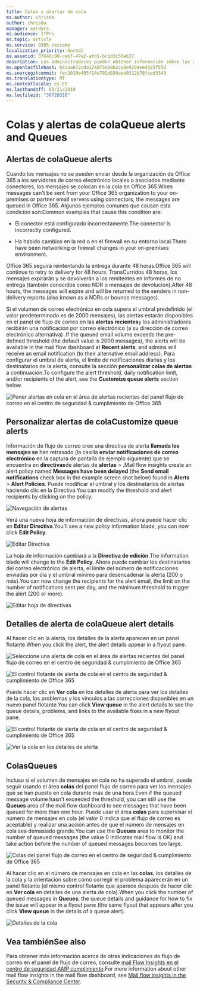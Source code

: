 ```yaml
---
title: Colas y alertas de cola
ms.author: chrisda
author: chrisda
manager: serdars
ms.audience: ITPro
ms.topic: article
ms.service: O365-seccomp
localization_priority: Normal
ms.assetid: 37640c80-ce6f-47e2-afd1-bc1d3c50e637
description: Los administradores pueden obtener información sobre las alertas y las colas de la cola en el panel de flujo de correo en el centro de seguridad & cumplimiento de Office 365.
ms.openlocfilehash: 642aa672cda124873eb0b2ca8e9294e64325f55d
ms.sourcegitcommit: fec1010e405f14e792d650aee0312b78fced3343
ms.translationtype: MT
ms.contentlocale: es-ES
ms.lasthandoff: 03/21/2019
ms.locfileid: "30720310"
---
```

# <a name="queue-alerts-and-queues"></a><span data-ttu-id="d1873-103">Colas y alertas de cola</span><span class="sxs-lookup"><span data-stu-id="d1873-103">Queue alerts and Queues</span></span>

## <a name="queue-alerts"></a><span data-ttu-id="d1873-104">Alertas de cola</span><span class="sxs-lookup"><span data-stu-id="d1873-104">Queue alerts</span></span>

<span data-ttu-id="d1873-105">Cuando los mensajes no se pueden enviar desde la organización de Office 365 a los servidores de correo electrónico locales o asociados mediante conectores, los mensajes se colocan en la cola en Office 365.</span><span class="sxs-lookup"><span data-stu-id="d1873-105">When messages can't be sent from your Office 365 organization to your on-premises or partner email servers using connectors, the messages are queued in Office 365.</span></span> <span data-ttu-id="d1873-106">Algunos ejemplos comunes que causan esta condición son:</span><span class="sxs-lookup"><span data-stu-id="d1873-106">Common examples that cause this condition are:</span></span>

- <span data-ttu-id="d1873-107">El conector está configurado incorrectamente.</span><span class="sxs-lookup"><span data-stu-id="d1873-107">The connector is incorrectly configured.</span></span>

- <span data-ttu-id="d1873-108">Ha habido cambios en la red o en el firewall en su entorno local.</span><span class="sxs-lookup"><span data-stu-id="d1873-108">There have been networking or firewall changes in your on-premises environment.</span></span>

<span data-ttu-id="d1873-109">Office 365 seguirá reintentando la entrega durante 48 horas.</span><span class="sxs-lookup"><span data-stu-id="d1873-109">Office 365 will continue to retry to delivery for 48 hours.</span></span> <span data-ttu-id="d1873-110">TransCurridos 48 horas, los mensajes expirarán y se devolverán a los remitentes en informes de no entrega (también conocidos como NDR o mensajes de devolución).</span><span class="sxs-lookup"><span data-stu-id="d1873-110">After 48 hours, the messages will expire and will be returned to the senders in non-delivery reports (also known as a NDRs or bounce messages).</span></span>

<span data-ttu-id="d1873-111">Si el volumen de correo electrónico en cola supera el umbral predefinido (el valor predeterminado es de 2000 mensajes), las alertas estarán disponibles en el panel de flujo de correo en las **alertas recientes**y los administradores recibirán una notificación por correo electrónico (a su dirección de correo electrónico alternativa) .</span><span class="sxs-lookup"><span data-stu-id="d1873-111">If the queued email volume exceeds the pre-defined threshold (the default value is 2000 messages), the alerts will be available in the mail flow dashboard at **Recent alerts**, and admins will receive an email notification (to their alternative email address).</span></span> <span data-ttu-id="d1873-112">Para configurar el umbral de alerta, el límite de notificaciones diarias y los destinatarios de la alerta, consulte la sección **personalizar colas de alertas** a continuación.</span><span class="sxs-lookup"><span data-stu-id="d1873-112">To configure the alert threshold, daily notification limit, and/or recipients of the alert, see the **Customize queue alerts** section below.</span></span>

![Poner alertas en cola en el área de alertas recientes del panel flujo de correo en el centro de seguridad & cumplimiento de Office 365](media/5fc4a51c-6118-4270-960b-c6b176ef94ae.png)

## <a name="customize-queue-alerts"></a><span data-ttu-id="d1873-114">Personalizar alertas de cola</span><span class="sxs-lookup"><span data-stu-id="d1873-114">Customize queue alerts</span></span>

<span data-ttu-id="d1873-115">Información de flujo de correo cree una directiva de alerta **llamada los mensajes se** han retrasado (la casilla **enviar notificaciones de correo electrónico** en la captura de pantalla de ejemplo siguiente) que se encuentra en **directivas**de alertas de **alertas** \> .</span><span class="sxs-lookup"><span data-stu-id="d1873-115">Mail flow insights create an alert policy named **Messages have been delayed** (the **Send email notifications** check box in the example screen shot below) found in **Alerts** \> **Alert Policies**.</span></span> <span data-ttu-id="d1873-116">Puede modificar el umbral y los destinatarios de alertas haciendo clic en la Directiva.</span><span class="sxs-lookup"><span data-stu-id="d1873-116">You can modify the threshold and alert recipients by clicking on the policy.</span></span>

![Navegación de alertas](media/efb95976-9e0b-484e-a2fd-093c5bc7a40f.png)

<span data-ttu-id="d1873-118">Verá una nueva hoja de información de directivas, ahora puede hacer clic en **Editar Directiva**.</span><span class="sxs-lookup"><span data-stu-id="d1873-118">You'll see a new policy information blade, you can now click **Edit Policy**.</span></span>

![Editar Directiva](media/ed2aceae-3ee2-4849-a17e-87915987a7dd.png)

<span data-ttu-id="d1873-120">La hoja de información cambiará a la **Directiva de edición**.</span><span class="sxs-lookup"><span data-stu-id="d1873-120">The information blade will change to the **Edit Policy**.</span></span> <span data-ttu-id="d1873-121">Ahora puede cambiar los destinatarios del correo electrónico de alerta, el límite del número de notificaciones enviadas por día y el umbral mínimo para desencadenar la alerta (200 o más).</span><span class="sxs-lookup"><span data-stu-id="d1873-121">You can now change the recipients for the alert email, the limit on the number of notifications sent per day, and the minimum threshold to trigger the alert (200 or more).</span></span>

![Editar hoja de directivas](media/c657cc74-7867-474c-b2c9-dc478449f990.png)

## <a name="queue-alert-details"></a><span data-ttu-id="d1873-123">Detalles de alerta de cola</span><span class="sxs-lookup"><span data-stu-id="d1873-123">Queue alert details</span></span>

<span data-ttu-id="d1873-124">Al hacer clic en la alerta, los detalles de la alerta aparecen en un panel flotante.</span><span class="sxs-lookup"><span data-stu-id="d1873-124">When you click the alert, the alert details appear in a flyout pane.</span></span>

![Seleccione una alerta de cola en el área de alertas recientes del panel flujo de correo en el centro de seguridad & cumplimiento de Office 365](media/1f6b0e96-5b2c-41ef-9684-9d813b3fabe6.png)

![El control flotante de alerta de cola en el centro de seguridad & cumplimiento de Office 365](media/105c8fff-912f-4763-8806-2740ebdecd4b.png)

<span data-ttu-id="d1873-127">Puede hacer clic en **Ver cola** en los detalles de alerta para ver los detalles de la cola, los problemas y los vínculos a las correcciones disponibles en un nuevo panel flotante.</span><span class="sxs-lookup"><span data-stu-id="d1873-127">You can click **View queue** in the alert details to see the queue details, problems, and links to the available fixes in a new flyout pane.</span></span>

![El control flotante de alerta de cola en el centro de seguridad & cumplimiento de Office 365](media/8ff60955-55ef-4f32-a966-85e02cb608d1.png)

![Ver la cola en los detalles de alerta](media/4eb088fe-5dd9-4bf4-b959-c1bb2545c515.png)

## <a name="queues"></a><span data-ttu-id="d1873-130">Colas</span><span class="sxs-lookup"><span data-stu-id="d1873-130">Queues</span></span>

<span data-ttu-id="d1873-131">Incluso si el volumen de mensajes en cola no ha superado el umbral, puede seguir usando el área **colas** del panel flujo de correo para ver los mensajes que se han puesto en cola durante más de una hora.</span><span class="sxs-lookup"><span data-stu-id="d1873-131">Even if the queued message volume hasn't exceeded the threshold, you can still use the **Queues** area of the mail flow dashboard to see messages that have been queued for more than one hour.</span></span> <span data-ttu-id="d1873-132">Puede usar el área **colas** para supervisar el número de mensajes en cola (el valor 0 indica que el flujo de correo es aceptable) y realizar una acción antes de que el número de mensajes en cola sea demasiado grande.</span><span class="sxs-lookup"><span data-stu-id="d1873-132">You can use the **Queues** area to monitor the number of queued messages (the value 0 indicates mail flow is OK) and take action before the number of queued messages becomes too large.</span></span>

![Colas del panel flujo de correo en el centro de seguridad & cumplimiento de Office 365](media/0ef6e2ef-dd22-4363-9d4a-b20a00babc9f.png)

<span data-ttu-id="d1873-134">Al hacer clic en el número de mensajes en cola en las **colas**, los detalles de la cola y la orientación sobre cómo corregir el problema aparecerán en un panel flotante (el mismo control flotante que aparece después de hacer clic en **Ver cola** en detalles de una alerta de cola).</span><span class="sxs-lookup"><span data-stu-id="d1873-134">When you click the number of queued messages in **Queues**, the queue details and guidance for how to fix the issue will appear in a flyout pane (the same flyout that appears after you click **View queue** in the details of a queue alert).</span></span>

![Detalles de la cola](media/4eb088fe-5dd9-4bf4-b959-c1bb2545c515.png)

## <a name="see-also"></a><span data-ttu-id="d1873-136">Vea también</span><span class="sxs-lookup"><span data-stu-id="d1873-136">See also</span></span>

<span data-ttu-id="d1873-137">Para obtener más información acerca de otras indicaciones de flujo de correo en el panel de flujo de correo, consulte [mail Flow Insights en el centro de seguridad _AMP_ cumplimiento](mail-flow-insights.md).</span><span class="sxs-lookup"><span data-stu-id="d1873-137">For more information about other mail flow insights in the mail flow dashboard, see [Mail flow insights in the Security & Compliance Center](mail-flow-insights.md).</span></span>
